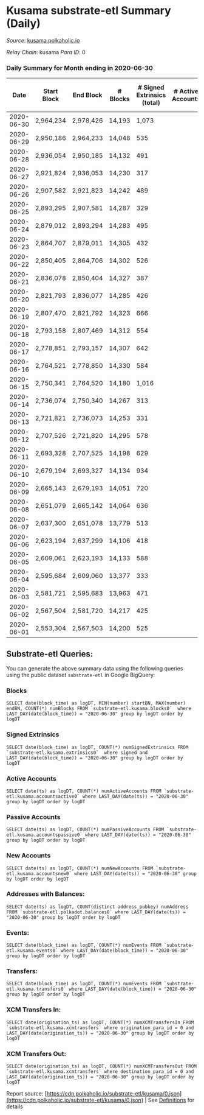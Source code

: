 # Kusama substrate-etl Summary (Daily)

_Source_: [kusama.polkaholic.io](https://kusama.polkaholic.io)

*Relay Chain*: kusama
*Para ID*: 0



### Daily Summary for Month ending in 2020-06-30


| Date | Start Block | End Block | # Blocks | # Signed Extrinsics (total) | # Active Accounts | # Passive | # New | # Addresses with Balances | # Events | # Transfers | # XCM Transfers In | # XCM Transfers Out | Issues | 
| ---- | ----------- | --------- | -------- | --------------------------- | ----------------- | --------- | ----- | ------------------------- | -------- | ----------- | ------------------ | ------------------- | ------ |
| 2020-06-30 | 2,964,234 | 2,978,426 | 14,193 | 1,073 |  |  |  | 11,425 | 65,133 | 344 ($48,359,437.35) |   |   |  |
| 2020-06-29 | 2,950,186 | 2,964,233 | 14,048 | 535 |  |  |  |  | 56,707 | 150 ($30,136,783.49) |   |   |  |
| 2020-06-28 | 2,936,054 | 2,950,185 | 14,132 | 491 |  |  |  |  | 53,827 | 126 ($6,634,498.57) |   |   |  |
| 2020-06-27 | 2,921,824 | 2,936,053 | 14,230 | 317 |  |  |  |  | 50,423 | 96 ($1,828,267.41) |   |   |  |
| 2020-06-26 | 2,907,582 | 2,921,823 | 14,242 | 489 |  |  |  |  | 53,037 | 111 ($15,317,532.34) |   |   |  |
| 2020-06-25 | 2,893,295 | 2,907,581 | 14,287 | 329 |  |  |  |  | 50,328 | 98 ($3,531,548.31) |   |   |  |
| 2020-06-24 | 2,879,012 | 2,893,294 | 14,283 | 495 |  |  |  |  | 54,938 | 176 ($7,032,493.27) |   |   |  |
| 2020-06-23 | 2,864,707 | 2,879,011 | 14,305 | 432 |  |  |  |  | 51,770 | 145 ($12,703,023.06) |   |   |  |
| 2020-06-22 | 2,850,405 | 2,864,706 | 14,302 | 526 |  |  |  |  | 56,196 | 133 ($13,208,570.87) |   |   |  |
| 2020-06-21 | 2,836,078 | 2,850,404 | 14,327 | 387 |  |  |  |  | 51,994 | 91 ($4,606,919.16) |   |   |  |
| 2020-06-20 | 2,821,793 | 2,836,077 | 14,285 | 426 |  |  |  |  | 51,203 | 90 ($1,511,680.39) |   |   |  |
| 2020-06-19 | 2,807,470 | 2,821,792 | 14,323 | 666 |  |  |  |  | 52,807 | 130 ($31,860,341.79) |   |   |  |
| 2020-06-18 | 2,793,158 | 2,807,469 | 14,312 | 554 |  |  |  |  | 52,199 | 110 ($12,199,287.67) |   |   |  |
| 2020-06-17 | 2,778,851 | 2,793,157 | 14,307 | 642 |  |  |  |  | 55,648 | 151 ($5,307,231.00) |   |   |  |
| 2020-06-16 | 2,764,521 | 2,778,850 | 14,330 | 584 |  |  |  |  | 51,496 | 231 ($36,183,118.41) |   |   |  |
| 2020-06-15 | 2,750,341 | 2,764,520 | 14,180 | 1,016 |  |  |  |  | 59,156 | 337 ($14,618,207.07) |   |   |  |
| 2020-06-14 | 2,736,074 | 2,750,340 | 14,267 | 313 |  |  |  |  | 51,272 | 74 ($1,172,650.48) |   |   |  |
| 2020-06-13 | 2,721,821 | 2,736,073 | 14,253 | 331 |  |  |  |  | 49,049 | 100 ($3,132,809.83) |   |   |  |
| 2020-06-12 | 2,707,526 | 2,721,820 | 14,295 | 578 |  |  |  |  | 52,612 | 141 ($933,405.20) |   |   |  |
| 2020-06-11 | 2,693,328 | 2,707,525 | 14,198 | 629 |  |  |  |  | 51,795 | 167 ($27,320,241.17) |   |   |  |
| 2020-06-10 | 2,679,194 | 2,693,327 | 14,134 | 934 |  |  |  |  | 53,834 | 349 ($26,632,251.13) |   |   |  |
| 2020-06-09 | 2,665,143 | 2,679,193 | 14,051 | 720 |  |  |  |  | 51,520 | 273 ($23,216,411.48) |   |   |  |
| 2020-06-08 | 2,651,079 | 2,665,142 | 14,064 | 636 |  |  |  |  | 53,417 | 141 ($5,594,247.54) |   |   |  |
| 2020-06-07 | 2,637,300 | 2,651,078 | 13,779 | 513 |  |  |  |  | 50,079 | 150 ($6,714,567.68) |   |   |  |
| 2020-06-06 | 2,623,194 | 2,637,299 | 14,106 | 418 |  |  |  |  | 47,593 | 152 ($8,557,504.34) |   |   |  |
| 2020-06-05 | 2,609,061 | 2,623,193 | 14,133 | 588 |  |  |  |  | 49,323 | 283 ($32,724,635.17) |   |   |  |
| 2020-06-04 | 2,595,684 | 2,609,060 | 13,377 | 333 |  |  |  |  | 46,089 | 128 ($55,697,719.12) |   |   |  |
| 2020-06-03 | 2,581,721 | 2,595,683 | 13,963 | 471 |  |  |  |  | 50,256 | 187 ($8,455,481.23) |   |   |  |
| 2020-06-02 | 2,567,504 | 2,581,720 | 14,217 | 425 |  |  |  |  | 48,385 | 139 ($11,094,873.32) |   |   |  |
| 2020-06-01 | 2,553,304 | 2,567,503 | 14,200 | 525 |  |  |  |  | 50,402 | 236 ($7,883,114.72) |   |   |  |

## Substrate-etl Queries:
You can generate the above summary data using the following queries using the public dataset `substrate-etl` in Google BigQuery:


### Blocks
```
SELECT date(block_time) as logDT, MIN(number) startBN, MAX(number) endBN, COUNT(*) numBlocks FROM `substrate-etl.kusama.blocks0`  where LAST_DAY(date(block_time)) = "2020-06-30" group by logDT order by logDT
```


### Signed Extrinsics
```
SELECT date(block_time) as logDT, COUNT(*) numSignedExtrinsics FROM `substrate-etl.kusama.extrinsics0`  where signed and LAST_DAY(date(block_time)) = "2020-06-30" group by logDT order by logDT
```


### Active Accounts
```
SELECT date(ts) as logDT, COUNT(*) numActiveAccounts FROM `substrate-etl.kusama.accountsactive0` where LAST_DAY(date(ts)) = "2020-06-30" group by logDT order by logDT
```


### Passive Accounts
```
SELECT date(ts) as logDT, COUNT(*) numPassiveAccounts FROM `substrate-etl.kusama.accountspassive0` where LAST_DAY(date(ts)) = "2020-06-30" group by logDT order by logDT
```


### New Accounts
```
SELECT date(ts) as logDT, COUNT(*) numNewAccounts FROM `substrate-etl.kusama.accountsnew0` where LAST_DAY(date(ts)) = "2020-06-30" group by logDT order by logDT
```


### Addresses with Balances:
```
SELECT date(ts) as logDT, COUNT(distinct address_pubkey) numAddress FROM `substrate-etl.polkadot.balances0` where LAST_DAY(date(ts)) = "2020-06-30" group by logDT order by logDT
```


### Events:
```
SELECT date(block_time) as logDT, COUNT(*) numEvents FROM `substrate-etl.kusama.events0` where LAST_DAY(date(block_time)) = "2020-06-30" group by logDT order by logDT
```


### Transfers:
```
SELECT date(block_time) as logDT, COUNT(*) numEvents FROM `substrate-etl.kusama.transfers0` where LAST_DAY(date(block_time)) = "2020-06-30" group by logDT order by logDT
```


### XCM Transfers In:
```
SELECT date(origination_ts) as logDT, COUNT(*) numXCMTransfersIn FROM `substrate-etl.kusama.xcmtransfers` where origination_para_id = 0 and LAST_DAY(date(origination_ts)) = "2020-06-30" group by logDT order by logDT
```


### XCM Transfers Out:
```
SELECT date(origination_ts) as logDT, COUNT(*) numXCMTransfersOut FROM `substrate-etl.kusama.xcmtransfers` where destination_para_id = 0 and LAST_DAY(date(origination_ts)) = "2020-06-30" group by logDT order by logDT
```



Report source: [https://cdn.polkaholic.io/substrate-etl/kusama/0.json](https://cdn.polkaholic.io/substrate-etl/kusama/0.json) | See [Definitions](/DEFINITIONS.md) for details
